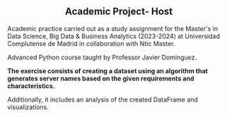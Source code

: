 <h2 align="center"><b>Academic Project- Host</b></h2>


Academic practice carried out as a study assignment for the Master's in Data Science, Big Data & Business Analytics (2023-2024) at Universidad Complutense de Madrid in collaboration with Ntic Master.

Advanced Python course taught by Professor Javier Domínguez.


**The exercise consists of creating a dataset using an algorithm that generates server names based on the given requirements and characteristics.**

Additionally, it includes an analysis of the created DataFrame and visualizations.
